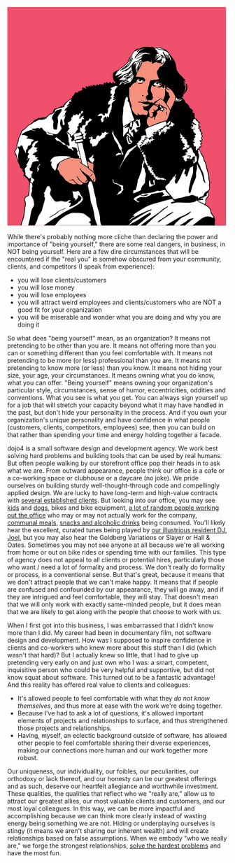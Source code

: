 ![2777217198_3c54a28001.jpg](assets/b.jpeg) 

While there's probably nothing more cliche than declaring the power and importance of "being yourself," there are some real dangers, in business, in NOT being yourself. Here are a few dire circumstances that will be encountered if the "real you" is somehow obscured from your community, clients, and competitors (I speak from experience):
* you will lose clients/customers
* you will lose money
* you will lose employees
* you will attract weird employees and clients/customers who are NOT a good fit for your organization
* you will be miserable and wonder what you are doing and why you are doing it

So what does "being yourself" mean, as an organization? It means not pretending to be other than you are. It means not offering more than you can or something different than you feel comfortable with. It means not pretending to be more (or less) professional than you are. It means not pretending to know more (or less) than you know. It means not hiding your size, your age, your circumstances. It means owning what you do know, what you can offer. "Being yourself" means owning your organization's particular style, circumstances, sense of humor, eccentricities, oddities and  conventions. What you see is what you get. You can always sign yourself up for a job that will stretch your capacity beyond what it may have handled in the past, but don't hide your personality in the process. And if you own your organization's unique personality and have confidence in what people (customers, clients, competitors, employees) see, then you can build on that rather than spending your time and energy holding together a facade. 

dojo4 is a small software design and development agency. We work best solving hard problems and building tools that can be used by real humans. But often people walking by our storefront office pop their heads in to ask what we are. From outward appearance, people think our office is a cafe or a co-working space or clubhouse or a daycare (no joke). We pride ourselves on building sturdy well-thought-through code and compellingly applied design. We are lucky to have long-term and high-value contracts with [several established clients](http://dojo4.com/work). But looking into our office, you may see [kids](http://dojo4.com/blog/family-friendly-workplace-manifesto) and [dogs](https://twitter.com/drawohara/status/781548125521645568), bikes and bike equipment, [a lot of random people working out the office](http://dojo4.com/blog/code-and-and-coffee-at-dojo4) who may or may not actually work for the company, [communal meals](https://twitter.com/coreykohn/status/746433825916346368), [snacks and alcoholic drinks](https://twitter.com/dojo4/status/798286002301370368) being consumed. You'll likely hear the excellent, curated tunes being played by [our illustrious resident DJ, Joel](https://blog.conduitmusic.co/author/joel-davis/), but you may also hear the Goldberg Variations or Slayer or Hall & Oates. Sometimes you may not see anyone at all because we're all working from home or out on bike rides or spending time with our families. This type of agency does not appeal to all clients or potential hires, particularly those who want / need a lot of formality and process. We don't really do formality or process, in a conventional sense. But that's great, because it means that we don't attract people that we can't make happy. It means that if people are confused and confounded by our appearance, they will go away, and if they are intrigued and feel comfortable, they will stay. That doesn't mean that we will only work with exactly same-minded people, but it does mean that we are likely to get along with the people that choose to work with us. 

When I first got into this business, I was embarrassed that I didn't know more than I did. My career had been in documentary film, not software design and development. How was I supposed to inspire confidence in clients and co-workers who knew more about this stuff than I did (which wasn't that hard)? But I actually knew so little, that I had to give up pretending very early on and just own who I was: a smart, competent, inquisitive person who could be very helpful and supportive, but did not know squat about software. This turned out to be a fantastic advantage! And this reality has offered real value to clients and colleagues:

* It's allowed people to feel comfortable with what they *do not know themselves*, and thus more at ease with the work we're doing together.
* Because I've had to ask a lot of questions, it's allowed important elements of projects and relationships to surface, and thus strengthened those projects and relationships.
* Having, myself, an eclectic background outside of software, has allowed other people to feel comfortable sharing their diverse experiences, making our connections more human and our work together more robust.

Our uniqueness, our individuality, our foibles, our peculiarities, our orthodoxy or lack thereof, and our honesty can be our greatest offerings and as such, deserve our heartfelt allegiance and worthwhile investment. These qualities, the qualities that reflect who we "really are," allow us to attract our greatest allies, our most valuable clients and customers, and our most loyal colleagues. In this way, we can be more impactful and accomplishing because we can think more clearly instead of wasting energy being something we are not.  Hiding or underplaying ourselves is stingy (it means we aren't sharing our inherent wealth) and will create relationships based on false assumptions. When we embody "who we really are," we forge the strongest relationships, [solve the hardest problems](https://www.ashoka.org/en/story/how-change-world) and have the most fun. 







